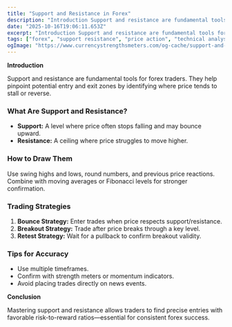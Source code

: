 ```yaml
---
title: "Support and Resistance in Forex"
description: "Introduction Support and resistance are fundamental tools for forex traders..."
date: "2025-10-16T19:06:11.653Z"
excerpt: "Introduction Support and resistance are fundamental tools for forex traders. They help pinpoint potential entry and exit zones by identifying where price tends to stall or reverse. What Are Support and Resistance? - Support: A level where price often stops falling and may bounce upward. - Resistance: A ceiling where..."
tags: ["forex", "support resistance", "price action", "technical analysis"]
ogImage: "https://www.currencystrengthsmeters.com/og-cache/support-and-resistance-in-forex.jpg"
---
```

**Introduction**

Support and resistance are fundamental tools for forex traders. They help pinpoint potential entry and exit zones by identifying where price tends to stall or reverse.

### What Are Support and Resistance?

- **Support:** A level where price often stops falling and may bounce upward.  
- **Resistance:** A ceiling where price struggles to move higher.

### How to Draw Them

Use swing highs and lows, round numbers, and previous price reactions. Combine with moving averages or Fibonacci levels for stronger confirmation.

### Trading Strategies

1. **Bounce Strategy:** Enter trades when price respects support/resistance.  
2. **Breakout Strategy:** Trade after price breaks through a key level.  
3. **Retest Strategy:** Wait for a pullback to confirm breakout validity.

### Tips for Accuracy

- Use multiple timeframes.  
- Confirm with strength meters or momentum indicators.  
- Avoid placing trades directly on news events.

**Conclusion**

Mastering support and resistance allows traders to find precise entries with favorable risk-to-reward ratios—essential for consistent forex success.

